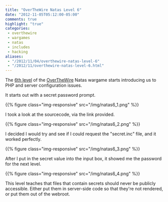 ```yaml
---
title: "OverTheWire Natas Level 6"
date: "2012-11-05T05:12:00-05:00"
comments: true
highlight: "true"
categories:
 - overthewire
 - wargames
 - natas
 - includes
 - hacking
aliases:
 - "/2012/11/04/overthewire-natas-level-6"
 - "/2012/11/overthewire-natas-level-6.html"
---
```


The [6th level](http://www.overthewire.org/wargames/natas/natas6.shtml) of the [OverTheWire](http://www.overthewire.org) Natas wargame starts introducing us to PHP and server configuration issues.

<!-- more -->

It starts out with a secret password prompt.

{{% figure class="img-responsive" src="/img/natas6_1.png" %}}

I took a look at the sourcecode, via the link provided.

{{% figure class="img-responsive" src="/img/natas6_2.png" %}}

I decided I would try and see if I could request the "secret.inc" file, and it worked perfectly.

{{% figure class="img-responsive" src="/img/natas6_3.png" %}}

After I put in the secret value into the input box, it showed me the password for the next level.

{{% figure class="img-responsive" src="/img/natas6_4.png" %}}

This level teaches that files that contain secrets should never be publicly accessible. Either put them in server-side code so that they're not rendered, or put them out of the webroot.
